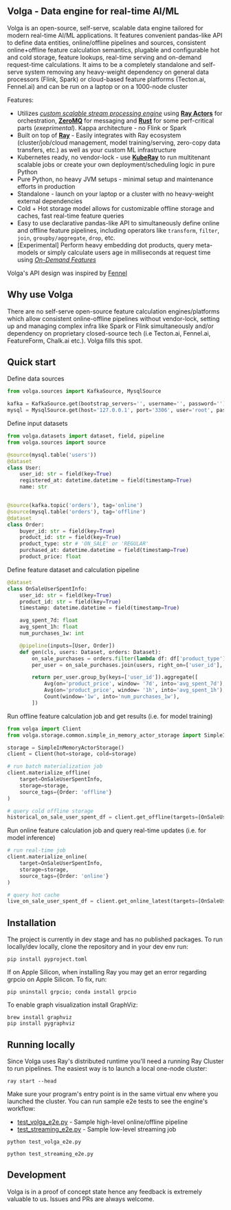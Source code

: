## Volga - Data engine for real-time AI/ML

Volga is an open-source, self-serve, scalable data engine tailored for modern real-time AI/ML applications.
It features convenient pandas-like API to define data entities, online/offline pipelines and sources, 
consistent online+offline feature calculation semantics, plugable and configurable hot and cold storage, feature lookups, 
real-time serving and on-demand request-time calculations.
It aims to be a completely standalone and self-serve system removing any heavy-weight dependency on general data processors (Flink, Spark) 
or cloud-based feature platforms (Tecton.ai, Fennel.ai) and can be run on a laptop or on a 1000-node cluster

Features:

- Utilizes *[custom scalable stream processing engine](https://github.com/anovv/volga/blob/master/volga/streaming/runtime/master/test/test_streaming_e2e.py)* using **[Ray Actors](https://docs.ray.io/en/latest/ray-core/actors.html)** for orchestration, 
**[ZeroMQ](https://zeromq.org/)** for messaging and **[Rust](https://www.rust-lang.org/)** for some perf-critical parts (*exeprimental*). 
Kappa architecture - no Flink or Spark
- Built on top of **[Ray](https://github.com/ray-project/ray)** - Easily integrates with Ray ecosystem 
(cluster/job/cloud management, model training/serving, zero-copy data transfers, etc.) as well as your custom ML infrastructure
- Kubernetes ready, no vendor-lock - use **[KubeRay](https://github.com/ray-project/kuberay)** to run multitenant scalable jobs or create your own deployment/scheduling logic in pure Python
- Pure Python, no heavy JVM setups - minimal setup and maintenance efforts in production
- Standalone - launch on your laptop or a cluster with no heavy-weight external dependencies
- Cold + Hot storage model allows for customizable offline storage and caches, fast real-time feature queries
- Easy to use declarative pandas-like API to simultaneously define online and offline feature pipelines, including 
operators like ```transform```, ```filter```, ```join```, ```groupby/aggregate```, ```drop```, etc.
- [Experimental] Perform heavy embedding dot products, query meta-models or simply calculate users age in milliseconds at request time
 using *[On-Demand Features]()*

Volga's API design was inspired by [Fennel](https://fennel.ai/docs/concepts/introduction)

## Why use Volga

There are no self-serve open-source feature calculation engines/platforms which allow consistent online-offline pipelines without vendor-lock,
setting up and managing complex infra like Spark or Flink simultaneously and/or dependency on proprietary closed-source tech 
(i.e Tecton.ai, Fennel.ai, FeatureForm, Chalk.ai etc.). Volga fills this spot.

## Quick start

Define data sources

```python
from volga.sources import KafkaSource, MysqlSource

kafka = KafkaSource.get(bootstrap_servers='', username='', password='')
mysql = MysqlSource.get(host='127.0.0.1', port='3306', user='root', password='', database='db')

```

Define input datasets

```python
from volga.datasets import dataset, field, pipeline
from volga.sources import source

@source(mysql.table('users'))
@dataset
class User:
    user_id: str = field(key=True)
    registered_at: datetime.datetime = field(timestamp=True)
    name: str


@source(kafka.topic('orders'), tag='online')
@source(mysql.table('orders'), tag='offline')
@dataset
class Order:
    buyer_id: str = field(key=True)
    product_id: str = field(key=True)
    product_type: str # 'ON_SALE' or 'REGULAR' 
    purchased_at: datetime.datetime = field(timestamp=True)
    product_price: float

```

Define feature dataset and calculation pipeline

```python
@dataset
class OnSaleUserSpentInfo:
    user_id: str = field(key=True)
    product_id: str = field(key=True)
    timestamp: datetime.datetime = field(timestamp=True)

    avg_spent_7d: float
    avg_spent_1h: float
    num_purchases_1w: int

    @pipeline(inputs=[User, Order])
    def gen(cls, users: Dataset, orders: Dataset):
        on_sale_purchases = orders.filter(lambda df: df['product_type'] == 'ON_SALE')       
        per_user = on_sale_purchases.join(users, right_on=['user_id'], left_on=['buyer_id'])

        return per_user.group_by(keys=['user_id']).aggregate([
            Avg(on='product_price', window= '7d', into='avg_spent_7d'),
            Avg(on='product_price', window= '1h', into='avg_spent_1h'),
            Count(window='1w', into='num_purchases_1w'),
        ])

```

Run offline feature calculation job and get results (i.e. for model training)

```python
from volga import Client
from volga.storage.common.simple_in_memory_actor_storage import SimpleInMemoryActorStorage

storage = SimpleInMemoryActorStorage()
client = Client(hot=storage, cold=storage)

# run batch materialization job
client.materialize_offline(
    target=OnSaleUserSpentInfo, 
    storage=storage,
    source_tags={Order: 'offline'}
)

# query cold offline storage
historical_on_sale_user_spent_df = client.get_offline(targets=[OnSaleUserSpentInfo], start='',  end='')

```

Run online feature calculation job and query real-time updates (i.e. for model inference)

```python
# run real-time job
client.materialize_online(
    target=OnSaleUserSpentInfo, 
    storage=storage,
    source_tags={Order: 'online'}
)

# query hot cache
live_on_sale_user_spent_df = client.get_online_latest(targets=[OnSaleUserSpentInfo], keys=[{'user_id': 1}])

```

## Installation

The project is currently in dev stage and has no published packages.
To run locally/dev locally, clone the repository and in your dev env run:
```
pip install pyproject.toml
```

If on Apple Silicon, when installing Ray you may get an error regarding grpcio on Apple Silicon. To fix, run:
```
pip uninstall grpcio; conda install grpcio
```

To enable graph visualization install GraphViz:
```
brew install graphviz
pip install pygraphviz
```

## Running locally

Since Volga uses Ray's distributed runtime you'll need a running Ray Cluster to run pipelines. The easiest way is to launch
a local one-node cluster:
```
ray start --head
```
Make sure your program's entry point is in the same virtual env where you launched the cluster.
You can run sample e2e tests to see the engine's workflow:
- [test_volga_e2e.py](https://github.com/anovv/volga/blob/master/volga/client/test_volga_e2e.py) - Sample high-level online/offline pipeline
- [test_streaming_e2e.py](https://github.com/anovv/volga/blob/master/volga/streaming/runtime/master/test/test_streaming_e2e.py) - Sample low-level streaming job
```
python test_volga_e2e.py

python test_streaming_e2e.py
```

## Development

Volga is in a proof of concept state hence any feedback is extremely valuable to us. Issues and PRs are always welcome.

